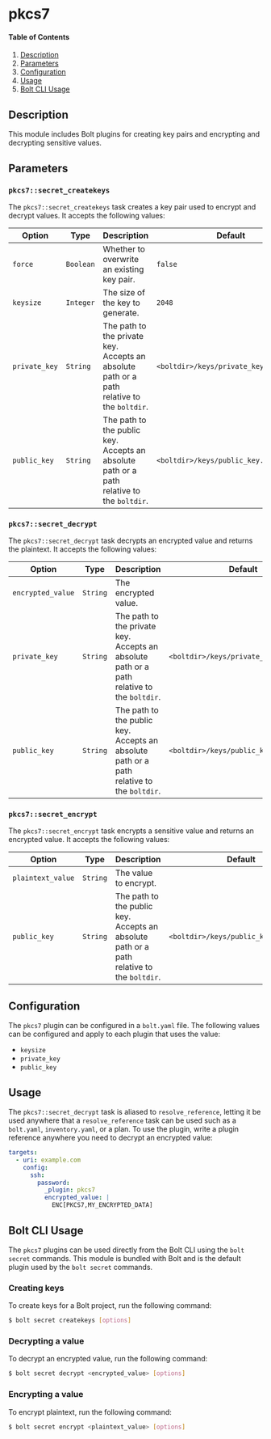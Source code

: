 # pkcs7

#### Table of Contents

1. [Description](#description)
1. [Parameters](#parameters)
1. [Configuration](#configuration)
1. [Usage](#usage)
1. [Bolt CLI Usage](#bolt-cli-usage)

## Description

This module includes Bolt plugins for creating key pairs and encrypting and decrypting sensitive values.

## Parameters

### `pkcs7::secret_createkeys`

The `pkcs7::secret_createkeys` task creates a key pair used to encrypt and decrypt values. It accepts the following values:

| Option | Type | Description | Default |
| ------ | ---- | ----------- | ------- |
| `force` | `Boolean` | Whether to overwrite an existing key pair. | `false` |
| `keysize` | `Integer` | The size of the key to generate. | `2048` |
| `private_key` | `String` | The path to the private key. Accepts an absolute path or a path relative to the `boltdir`. | `<boltdir>/keys/private_key.pkcs7.pem` |
| `public_key` | `String` | The path to the public key. Accepts an absolute path or a path relative to the `boltdir`. | `<boltdir>/keys/public_key.pkcs7.pem` |

### `pkcs7::secret_decrypt`

The `pkcs7::secret_decrypt` task decrypts an encrypted value and returns the plaintext. It accepts the following values:

| Option | Type | Description | Default |
| ------ | ---- | ----------- | ------- |
| `encrypted_value` | `String` | The encrypted value. |
| `private_key` | `String` | The path to the private key. Accepts an absolute path or a path relative to the `boltdir`. | `<boltdir>/keys/private_key.pkcs7.pem` |
| `public_key` | `String` | The path to the public key. Accepts an absolute path or a path relative to the `boltdir`. | `<boltdir>/keys/public_key.pkcs7.pem` |

### `pkcs7::secret_encrypt`

The `pkcs7::secret_encrypt` task encrypts a sensitive value and returns an encrypted value. It accepts the following values:

| Option | Type | Description | Default |
| ------ | ---- | ----------- | ------- |
| `plaintext_value` | `String` | The value to encrypt. |
| `public_key` | `String` | The path to the public key. Accepts an absolute path or a path relative to the `boltdir`. | `<boltdir>/keys/public_key.pkcs7.pem` |

## Configuration

The `pkcs7` plugin can be configured in a `bolt.yaml` file. The following values can be configured
and apply to each plugin that uses the value:

- `keysize`
- `private_key`
- `public_key`

## Usage

The `pkcs7::secret_decrypt` task is aliased to `resolve_reference`, letting it be used anywhere that a
`resolve_reference` task can be used such as a `bolt.yaml`, `inventory.yaml`, or a plan. To use the
plugin, write a plugin reference anywhere you need to decrypt an encrypted value:

```yaml
targets:
  - uri: example.com
    config:
      ssh:
        password:
          _plugin: pkcs7
          encrypted_value: |
            ENC[PKCS7,MY_ENCRYPTED_DATA]
```

## Bolt CLI Usage

The `pkcs7` plugins can be used directly from the Bolt CLI using the `bolt secret` commands. This module
is bundled with Bolt and is the default plugin used by the `bolt secret` commands.

### Creating keys

To create keys for a Bolt project, run the following command:

```bash
$ bolt secret createkeys [options]
```

### Decrypting a value

To decrypt an encrypted value, run the following command:

```bash
$ bolt secret decrypt <encrypted_value> [options]
```

### Encrypting a value

To encrypt plaintext, run the following command:

```bash
$ bolt secret encrypt <plaintext_value> [options]
```

